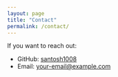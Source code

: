 ```yaml
---
layout: page
title: "Contact"
permalink: /contact/
---
```


If you want to reach out:

- GitHub: [santosh1008](https://github.com/santosh1008)  
- Email: your-email@example.com  
